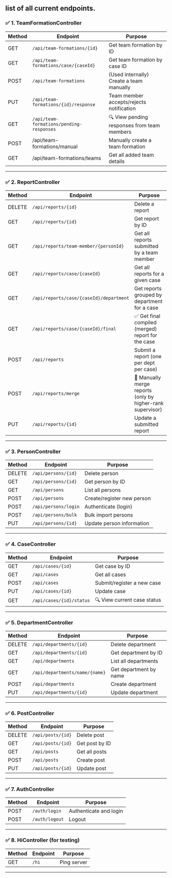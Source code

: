 list of **all current endpoints**.
---

### ✅ **1. TeamFormationController**

| Method  | Endpoint                                 | Purpose                                     |
| ------- | ---------------------------------------- | ------------------------------------------- |
| GET     | `/api/team-formations/{id}`              | Get team formation by ID                    |
| GET     | `/api/team-formations/case/{caseId}`     | Get team formation by case ID               |
|  POST | `/api/team-formations`                   | (Used internally) Create a team manually    |
|  PUT  | `/api/team-formations/{id}/response`     | Team member accepts/rejects notification    |
|  GET  | `/api/team-formations/pending-responses` | 🔍 View pending responses from team members |
| POST  | 	/api/team-formations/manual	             |  Manually create a team formation           |
|  GET  | 	/api/team-formations/teams	              |  Get all added team details                 |

---

### ✅ **2. ReportController**

| Method | Endpoint                                | Purpose                                                    |
| ------ | --------------------------------------- | ---------------------------------------------------------- |
| DELETE | `/api/reports/{id}`                     | Delete a report                                            |
| GET    | `/api/reports/{id}`                     | Get report by ID                                           |
| GET    | `/api/reports/team-member/{personId}`   | Get all reports submitted by a team member                 |
| GET    | `/api/reports/case/{caseId}`            | Get all reports for a given case                           |
| GET    | `/api/reports/case/{caseId}/department` | Get reports grouped by department for a case               |
| GET    | `/api/reports/case/{caseId}/final`      | ✅ Get final compiled (merged) report for the case          |
| POST   | `/api/reports`                          | Submit a report (one per dept per case)                    |
| POST   | `/api/reports/merge`                    | 🔐 Manually merge reports (only by higher-rank supervisor) |
| PUT    | `/api/reports/{id}`                     | Update a submitted report                                  |

---

### ✅ **3. PersonController**

| Method | Endpoint             | Purpose                    |
| ------ | -------------------- | -------------------------- |
| DELETE | `/api/persons/{id}`  | Delete person              |
| GET    | `/api/persons/{id}`  | Get person by ID           |
| GET    | `/api/persons`       | List all persons           |
| POST   | `/api/persons`       | Create/register new person |
| POST   | `/api/persons/login` | Authenticate (login)       |
| POST   | `/api/persons/bulk`  | Bulk import persons        |
| PUT    | `/api/persons/{id}`  | Update person information  |

---

### ✅ **4. CaseController**

| Method | Endpoint                       | Purpose                        |
|------| ------------------------------ | ------------------------------ |
| GET  | `/api/cases/{id}`              | Get case by ID                 |
| GET  | `/api/cases`                   | Get all cases                  |
| POST | `/api/cases`                   | Submit/register a new case     |
| PUT  | `/api/cases/{id}`              | Update case                    |
|  GET | `/api/cases/{id}/status`       | 🔍 View current case status    |
---

### ✅ **5. DepartmentController**

| Method | Endpoint                               | Purpose                         |
| ------ | -------------------------------------- | ------------------------------- |
| DELETE | `/api/departments/{id}`                | Delete department               |
| GET    | `/api/departments/{id}`                | Get department by ID            |
| GET    | `/api/departments`                     | List all departments            |
| GET    | `/api/departments/name/{name}`         | Get department by name          |
| POST   | `/api/departments`                     | Create department               |
| PUT    | `/api/departments/{id}`                | Update department               |

---

### ✅ **6. PostController**

| Method | Endpoint          | Purpose        |
| ------ | ----------------- | -------------- |
| DELETE | `/api/posts/{id}` | Delete post    |
| GET    | `/api/posts/{id}` | Get post by ID |
| GET    | `/api/posts`      | Get all posts  |
| POST   | `/api/posts`      | Create post    |
| PUT    | `/api/posts/{id}` | Update post    |

---

### ✅ **7. AuthController**

| Method | Endpoint       | Purpose                |
| ------ | -------------- | ---------------------- |
| POST   | `/auth/login`  | Authenticate and login |
| POST   | `/auth/logout` | Logout                 |

---

### ✅ **8. HiController** (for testing)

| Method | Endpoint | Purpose     |
| ------ | -------- | ----------- |
| GET    | `/hi`    | Ping server |

---
 
